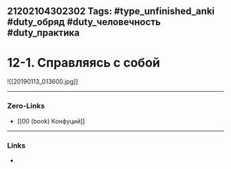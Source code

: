 21202104302302
Tags: #type_unfinished_anki #duty_обряд #duty_человечность #duty_практика
---
# 12-1. Справляясь с собой

![[20190113_013600.jpg]]

---
### Zero-Links
- [[00 (book) Конфуций]]
---
### Links
-